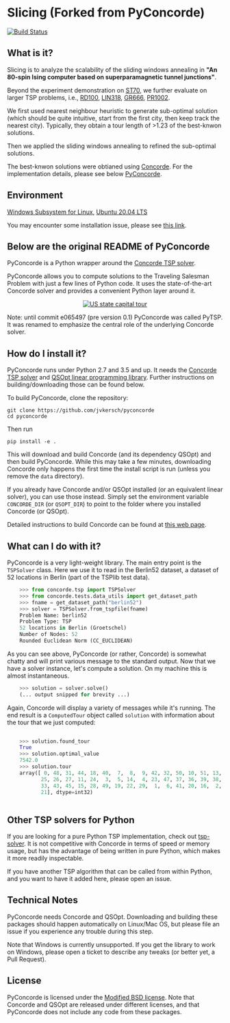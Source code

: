 Slicing (Forked from PyConcorde)
==========

[![Build Status](https://travis-ci.org/jvkersch/pyconcorde.svg?branch=master)](https://travis-ci.org/jvkersch/pyconcorde)

What is it?
-----

Slicing is to analyze the scalability of the sliding windows annealing in **"An 80-spin Ising computer based on superparamagnetic tunnel junctions"**.

Beyond the experiment demonstration on [ST70](http://elib.zib.de/pub/mp-testdata/tsp/tsplib/tsp/st70.tsp), we further evaluate on larger TSP problems, i.e., [RD100](http://elib.zib.de/pub/mp-testdata/tsp/tsplib/tsp/rd100.tsp), [LIN318](http://elib.zib.de/pub/mp-testdata/tsp/tsplib/tsp/lin318.tsp), [GR666](http://elib.zib.de/pub/mp-testdata/tsp/tsplib/tsp/gr666.tsp), [PR1002](http://elib.zib.de/pub/mp-testdata/tsp/tsplib/tsp/pr1002.tsp).

We first used nearest neighbour heuristic to generate sub-optimal solution (which should be quite intuitive, start from the first city, then keep track the nearest city). Typically, they obtain a tour length of >1.23 of the best-knwon solutions.

Then we applied the sliding windows annealing to refined the sub-optimal solutions. 

The best-knwon solutions were obtianed using [Concorde](http://www.math.uwaterloo.ca/tsp/concorde.html). For the implementation details, please see below [PyConcorde](https://github.com/jvkersch/pyconcorde).

Environment
-----

[Windows Subsystem for Linux](https://docs.microsoft.com/en-us/windows/wsl/), [Ubuntu 20.04 LTS](https://www.microsoft.com/store/productId/9MTTCL66CPXJ)

You may encounter some installation issue, please see [this link](https://github.com/jvkersch/pyconcorde/issues/43).

Below are the original README of PyConcorde
-----

PyConcorde is a Python wrapper around the [Concorde TSP
solver](http://www.math.uwaterloo.ca/tsp/concorde.html).

PyConcorde allows you to compute solutions to the Traveling Salesman Problem
with just a few lines of Python code. It uses the state-of-the-art Concorde
solver and provides a convenient Python layer around it.

<p align="center">
  <a href="examples/us_state_capitals.py">
	<img src="examples/us_state_capitals.png" alt="US state capital tour"/>
	</a>
</p>

Note: until commit e065497 (pre version 0.1) PyConcorde was called PyTSP. It
was renamed to emphasize the central role of the underlying Concorde solver.

How do I install it?
------

PyConcorde runs under Python 2.7 and 3.5 and up. It needs the [Concorde TSP
solver](http://www.math.uwaterloo.ca/tsp/concorde.html) and [QSOpt linear
programming library](http://www.math.uwaterloo.ca/~bico/qsopt/). Further
instructions on building/downloading those can be found below.

To build PyConcorde, clone the repository:

    git clone https://github.com/jvkersch/pyconcorde
	cd pyconcorde
	
Then run 

	pip install -e .
	
This will download and build Concorde (and its dependency QSOpt) and then build
PyConcorde. While this may take a few minutes, downloading Concorde only
happens the first time the install script is run (unless you remove the `data`
directory).

If you already have Concorde and/or QSOpt installed (or an equivalent linear
solver), you can use those instead. Simply set the environment variable
`CONCORDE_DIR` (or `QSOPT_DIR`) to point to the folder where you installed
Concorde (or QSOpt).

Detailed instructions to build Concorde can be found at [this web
page](https://github.com/perrygeo/pytsp/wiki/Installing-Solvers).

What can I do with it?
-------

PyConcorde is a very light-weight library. The main entry point is the
`TSPSolver` class. Here we use it to read in the Berlin52 dataset, a dataset of
52 locations in Berlin (part of the TSPlib test data).

```python
    >>> from concorde.tsp import TSPSolver
    >>> from concorde.tests.data_utils import get_dataset_path
    >>> fname = get_dataset_path("berlin52")
    >>> solver = TSPSolver.from_tspfile(fname)
    Problem Name: berlin52
    Problem Type: TSP
    52 locations in Berlin (Groetschel)
    Number of Nodes: 52
    Rounded Euclidean Norm (CC_EUCLIDEAN)
```    

As you can see above, PyConcorde (or rather, Concorde) is somewhat chatty and
will print various message to the standard output. Now that we have a solver
instance, let's compute a solution. On my machine this is almost instantaneous.
   
```python    
    >>> solution = solver.solve()
    (... output snipped for brevity ...)
```

Again, Concorde will display a variety of messages while it's running. The end
result is a `ComputedTour` object called `solution` with information about the
tour that we just computed:

```python
    
    >>> solution.found_tour
    True
    >>> solution.optimal_value
    7542.0
    >>> solution.tour
    array([ 0, 48, 31, 44, 18, 40,  7,  8,  9, 42, 32, 50, 10, 51, 13, 12, 46,
           25, 26, 27, 11, 24,  3,  5, 14,  4, 23, 47, 37, 36, 39, 38, 35, 34,
           33, 43, 45, 15, 28, 49, 19, 22, 29,  1,  6, 41, 20, 16,  2, 17, 30,
           21], dtype=int32)
    
```

Other TSP solvers for Python
----------------------------

If you are looking for a pure Python TSP implementation, check
out [tsp-solver](https://github.com/dmishin/tsp-solver). It is not competitive
with Concorde in terms of speed or memory usage, but has the advantage of being
written in pure Python, which makes it more readily inspectable.

If you have another TSP algorithm that can be called from within Python, and
you want to have it added here, please open an issue.

Technical Notes
-------

PyConcorde needs Concorde and QSOpt. Downloading and building these packages
should happen automatically on Linux/Mac OS, but please file an issue if you
experience any trouble during this step.

Note that Windows is currently unsupported. If you get the library to work on
Windows, please open a ticket to describe any tweaks (or better yet, a Pull
Request).

License
-----

PyConcorde is licensed under the [Modified BSD license](COPYING). Note that
Concorde and QSOpt are released under different licenses, and that PyConcorde
does not include any code from these packages.
